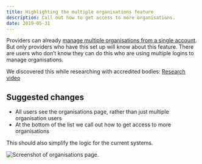 ```yaml
---
title: Highlighting the multiple organisations feature
description: Call out how to get access to more organisations.
date: 2019-05-31
---
```


Providers can already [manage multiple organisations from a single account](/publish-teacher-training-courses/multiple-organisations). But only providers who have this set up will know about this feature. There are users who don’t know they can do this who are using multiple logins to manage organisations.

We discovered this while researching with accredited bodies: [Research video](https://lookback.io/watch/xG4kWc75pZTTj5pgb?t=3m37.92s)

## Suggested changes

- All users see the organisations page, rather than just multiple organisation users
- At the bottom of the list we call out how to get access to more organisations

This should also simplify the logic for the current systems.

![Screenshot of organisations page.](organisations.png "Organisations page")
